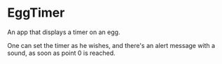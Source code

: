 # EggTimer

An app that displays a timer
on an egg.

One can set the timer as he wishes, and there's 
an alert message with a sound, as soon as point 0 is reached.
